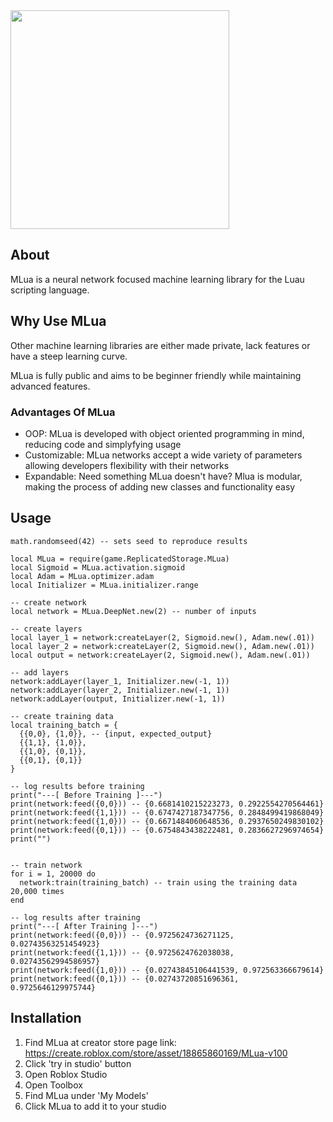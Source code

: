 <img src="https://github.com/user-attachments/assets/615dc354-c176-4d69-b919-38d47f64b6f7" width="350" />

## About
MLua is a neural network focused machine learning library for the Luau scripting language.

## Why Use MLua
Other machine learning libraries are either made private, lack features or have a steep learning curve.

MLua is fully public and aims to be beginner friendly while maintaining advanced features.

### Advantages Of MLua
- OOP: MLua is developed with object oriented programming in mind, reducing code and simplyfying usage
- Customizable: MLua networks accept a wide variety of parameters allowing developers flexibility with their networks
- Expandable: Need something MLua doesn't have? Mlua is modular, making the process of adding new classes and functionality easy

## Usage
```luau
math.randomseed(42) -- sets seed to reproduce results

local MLua = require(game.ReplicatedStorage.MLua)
local Sigmoid = MLua.activation.sigmoid
local Adam = MLua.optimizer.adam
local Initializer = MLua.initializer.range

-- create network
local network = MLua.DeepNet.new(2) -- number of inputs

-- create layers
local layer_1 = network:createLayer(2, Sigmoid.new(), Adam.new(.01))
local layer_2 = network:createLayer(2, Sigmoid.new(), Adam.new(.01))
local output = network:createLayer(2, Sigmoid.new(), Adam.new(.01))

-- add layers
network:addLayer(layer_1, Initializer.new(-1, 1))
network:addLayer(layer_2, Initializer.new(-1, 1))
network:addLayer(output, Initializer.new(-1, 1))

-- create training data
local training_batch = { 
  {{0,0}, {1,0}}, -- {input, expected_output}
  {{1,1}, {1,0}},
  {{1,0}, {0,1}},
  {{0,1}, {0,1}}
} 

-- log results before training
print("---[ Before Training ]---")
print(network:feed({0,0})) -- {0.6681410215223273, 0.2922554270564461}
print(network:feed({1,1})) -- {0.6747427187347756, 0.2848499419868049}
print(network:feed({1,0})) -- {0.6671484060648536, 0.2937650249830102}
print(network:feed({0,1})) -- {0.6754843438222481, 0.2836627296974654}
print("")


-- train network
for i = 1, 20000 do
  network:train(training_batch) -- train using the training data 20,000 times
end

-- log results after training
print("---[ After Training ]---")
print(network:feed({0,0})) -- {0.9725624736271125, 0.02743563251454923}
print(network:feed({1,1})) -- {0.9725624762038038, 0.02743562994586957}
print(network:feed({1,0})) -- {0.02743845106441539, 0.972563366679614}
print(network:feed({0,1})) -- {0.02743720851696361, 0.9725646129975744}

```
## Installation
1. Find MLua at creator store page link: https://create.roblox.com/store/asset/18865860169/MLua-v100
2. Click 'try in studio' button
3. Open Roblox Studio
4. Open Toolbox
5. Find MLua under 'My Models'
6. Click MLua to add it to your studio
